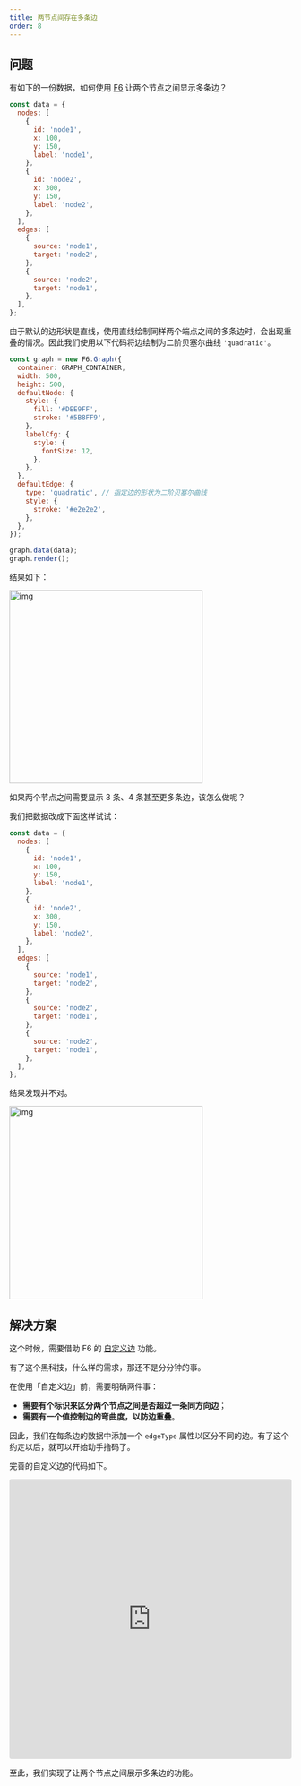 ```yaml
---
title: 两节点间存在多条边
order: 8
---
```


## 问题

有如下的一份数据，如何使用 <a href='https://github.com/antvis/g6' target=''>F6</a> 让两个节点之间显示多条边？

```javascript
const data = {
  nodes: [
    {
      id: 'node1',
      x: 100,
      y: 150,
      label: 'node1',
    },
    {
      id: 'node2',
      x: 300,
      y: 150,
      label: 'node2',
    },
  ],
  edges: [
    {
      source: 'node1',
      target: 'node2',
    },
    {
      source: 'node2',
      target: 'node1',
    },
  ],
};
```

由于默认的边形状是直线，使用直线绘制同样两个端点之间的多条边时，会出现重叠的情况。因此我们使用以下代码将边绘制为二阶贝塞尔曲线 `'quadratic'`。

```javascript
const graph = new F6.Graph({
  container: GRAPH_CONTAINER,
  width: 500,
  height: 500,
  defaultNode: {
    style: {
      fill: '#DEE9FF',
      stroke: '#5B8FF9',
    },
    labelCfg: {
      style: {
        fontSize: 12,
      },
    },
  },
  defaultEdge: {
    type: 'quadratic', // 指定边的形状为二阶贝塞尔曲线
    style: {
      stroke: '#e2e2e2',
    },
  },
});

graph.data(data);
graph.render();
```

结果如下：

<img src='https://gw.alipayobjects.com/mdn/rms_f8c6a0/afts/img/A*9u0BTpCAn-4AAAAAAAAAAABkARQnAQ' width=345 alt='img'/>

如果两个节点之间需要显示 3 条、4 条甚至更多条边，该怎么做呢？

我们把数据改成下面这样试试：

```javascript
const data = {
  nodes: [
    {
      id: 'node1',
      x: 100,
      y: 150,
      label: 'node1',
    },
    {
      id: 'node2',
      x: 300,
      y: 150,
      label: 'node2',
    },
  ],
  edges: [
    {
      source: 'node1',
      target: 'node2',
    },
    {
      source: 'node2',
      target: 'node1',
    },
    {
      source: 'node2',
      target: 'node1',
    },
  ],
};
```

结果发现并不对。

<img src='https://gw.alipayobjects.com/mdn/rms_f8c6a0/afts/img/A*9u0BTpCAn-4AAAAAAAAAAABkARQnAQ' width=345 alt='img'/>

## 解决方案

这个时候，需要借助 F6 的 [自定义边](/zh/docs/manual/middle/elements/edges/custom-edge) 功能。

有了这个黑科技，什么样的需求，那还不是分分钟的事。

在使用「自定义边」前，需要明确两件事：

- **需要有个标识来区分两个节点之间是否超过一条同方向边**；
- **需要有一个值控制边的弯曲度，以防边重叠**。

因此，我们在每条边的数据中添加一个 `edgeType` 属性以区分不同的边。有了这个约定以后，就可以开始动手撸码了。

完善的自定义边的代码如下。

<iframe
     src="https://codesandbox.io/embed/restless-breeze-fhief?fontsize=14&hidenavigation=1&theme=dark"
     style="width:100%; height:500px; border:0; border-radius: 4px; overflow:hidden;"
     title="restless-breeze-fhief"
     allow="geolocation; microphone; camera; midi; vr; accelerometer; gyroscope; payment; ambient-light-sensor; encrypted-media; usb"
     sandbox="allow-modals allow-forms allow-popups allow-scripts allow-same-origin"
   ></iframe>

至此，我们实现了让两个节点之间展示多条边的功能。
